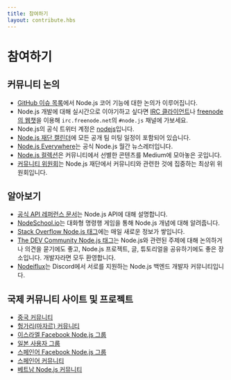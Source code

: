```yaml
---
title: 참여하기
layout: contribute.hbs
---
```

<!--
# Get Involved
-->
# 참여하기

<!--
## Community Discussion

- The [GitHub issues list](https://github.com/nodejs/node/issues) is the place for discussion of Node.js core features.
- For real-time chat about Node.js development go to `irc.freenode.net` in the `#node.js` channel with an [IRC client](http://en.wikipedia.org/wiki/Comparison_of_Internet_Relay_Chat_clients) or connect in your web browser to the channel using [freenode's WebChat](http://webchat.freenode.net/?channels=node.js).
- The official Node.js Twitter account is [nodejs](https://twitter.com/nodejs).
- The [Node.js Foundation calendar](https://nodejs.org/calendar) with all public team meetings.
- [Node.js Everywhere](https://newsletter.nodejs.org) is the official Node.js Monthly Newsletter.
- [Node.js Collection](https://medium.com/the-node-js-collection) is a collection of community-curated content on Medium.
- The [Community Committee](https://github.com/nodejs/community-committee) is a top-level committee in the Node.js Foundation focused on community-facing efforts.
-->
## 커뮤니티 논의

- [GitHub 이슈 목록](https://github.com/nodejs/node/issues)에서 Node.js 코어 기능에 대한 논의가 이루어집니다.
- Node.js 개발에 대해 실시간으로 이야기하고 싶다면 [IRC 클라이언트](http://en.wikipedia.org/wiki/Comparison_of_Internet_Relay_Chat_clients)나 [freenode의 웹챗](http://webchat.freenode.net/?channels=node.js)을 이용해 `irc.freenode.net`의 `#node.js` 채널에 가보세요.
- Node.js의 공식 트위터 계정은 [nodejs](https://twitter.com/nodejs)입니다.
- [Node.js 재단 캘린더](https://nodejs.org/calendar)에 모든 공개 팀 미팅 일정이 포함되어 있습니다.
- [Node.js Everywhere](https://newsletter.nodejs.org)는 공식 Node.js 월간 뉴스레터입니다.
- [Node.js 컬렉션](https://medium.com/the-node-js-collection)은 커뮤니티에서 선별한 콘텐츠를 Medium에 모아놓은 곳입니다.
- [커뮤니티 위원회](https://github.com/nodejs/community-committee)는 Node.js 재단에서 커뮤니티와 관련한 것에 집중하는 최상위 위원회입니다.


<!--
## Learning

- [Official API reference documentation](/api/) details the Node.js API.
- [NodeSchool.io](http://nodeschool.io) will teach you Node.js concepts via interactive command-line games.
- [Stack Overflow Node.js tag](http://stackoverflow.com/questions/tagged/node.js) collects new information every day.
- [The DEV Community Node.js tag](https://dev.to/t/node) is a place to share Node.js projects, articles and tutorials as well as start discussions and ask for feedback on Node.js-related topics. Developers of all skill-levels are welcome to take part.
- [Nodeiflux](https://discordapp.com/invite/vUsrbjd) is a friendly community of Node.js backend developers supporting each other on Discord.
-->
## 알아보기

- [공식 API 레퍼런스 문서](/api/)는 Node.js API에 대해 설명합니다.
- [NodeSchool.io](http://nodeschool.io)는 대화형 명령행 게임을 통해 Node.js 개념에 대해 알려줍니다.
- [Stack Overflow Node.js 태그](http://stackoverflow.com/questions/tagged/node.js)에는 매일 새로운 정보가 쌓입니다.
- [The DEV Community Node.js 태그](https://dev.to/t/node)는 Node.js와 관련된 주제에 대해 논의하거나 의견을 묻기에도 좋고, Node.js 프로젝트, 글, 튜토리얼을 공유하기에도 좋은 장소입니다. 개발자라면 모두 환영합니다.
- [Nodeiflux](https://discordapp.com/invide/vUsrbjd)는 Discord에서 서로를 지원하는 Node.js 백엔드 개발자 커뮤니티입니다.

<!--
## International community sites and projects

- [Chinese community](http://cnodejs.org)
- [French Google+ Community of Node.js users](https://plus.google.com/communities/113346206415381691435)
- [Hungarian (Magyar) community](http://nodehun.blogspot.com/)
- [Israeli Facebook group for Node.js](https://www.facebook.com/groups/node.il/)
- [Japanese user group](http://nodejs.jp/)
- [Spanish language Facebook group for Node.js](https://www.facebook.com/groups/node.es/)
- [Spanish language community](http://nodehispano.com)
- [Vietnamese Node.js community](https://www.facebook.com/nodejs.vn/)
-->
## 국제 커뮤니티 사이트 및 프로젝트

- [중국 커뮤니티](http://cnodejs.org)
- [헝가리(마자르) 커뮤니티](http://nodehun.blogspot.com/)
- [이스라엘 Facebook Node.js 그룹](https://www.facebook.com/groups/node.il/)
- [일본 사용자 그룹](http://nodejs.jp/)
- [스페인어 Facebook Node.js 그룹](https://www.facebook.com/groups/node.es/)
- [스페인어 커뮤니티](http://nodehispano.com)
- [베트남 Node.js 커뮤니티](https://www.facebook.com/nodejs.vn/)
